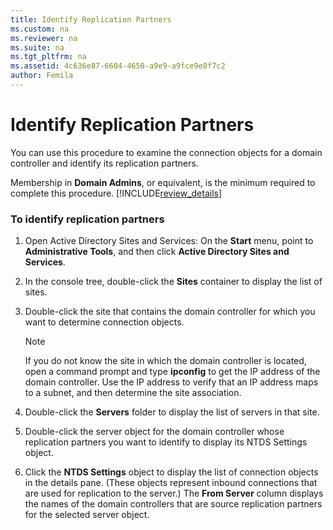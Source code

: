 ```yaml
---
title: Identify Replication Partners
ms.custom: na
ms.reviewer: na
ms.suite: na
ms.tgt_pltfrm: na
ms.assetid: 4c636e87-6604-4650-a9e9-a9fce9e8f7c2
author: Femila
---
```

# Identify Replication Partners
  You can use this procedure to examine the connection objects for a domain controller and identify its replication partners.  
  
 Membership in **Domain Admins**, or equivalent, is the minimum required to complete this procedure. [!INCLUDE[review_details](../Token/review_details_md.md)]  
  
### To identify replication partners  
  
1.  Open Active Directory Sites and Services: On the **Start** menu, point to **Administrative Tools**, and then click **Active Directory Sites and Services**.  
  
2.  In the console tree, double\-click the **Sites** container to display the list of sites.  
  
3.  Double\-click the site that contains the domain controller for which you want to determine connection objects.  
  
    > [!NOTE]  
    >  If you do not know the site in which the domain controller is located, open a command prompt and type **ipconfig** to get the IP address of the domain controller. Use the IP address to verify that an IP address maps to a subnet, and then determine the site association.  
  
4.  Double\-click the **Servers** folder to display the list of servers in that site.  
  
5.  Double\-click the server object for the domain controller whose replication partners you want to identify to display its NTDS Settings object.  
  
6.  Click the **NTDS Settings** object to display the list of connection objects in the details pane. \(These objects represent inbound connections that are used for replication to the server.\) The **From Server** column displays the names of the domain controllers that are source replication partners for the selected server object.  
  
  